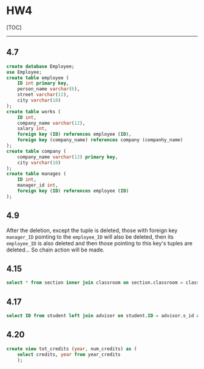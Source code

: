 # HW4

[TOC]

---

## 4.7

```sql
create database Employee;
use Employee;
create table employee (
    ID int primary key,
    person_name varchar(6),
    street varchar(12),
    city varchar(10)
);
create table works (
    ID int,
    company_name varchar(12),
    salary int,
    foreign key (ID) references employee (ID),
    foreign key (company_name) references company (companhy_name)
);
create table company (
    company_name varchar(12) primary key,
    city varchar(10)
);
create table manages (
    ID int,
    manager_id int, 
    foreign key (ID) references employee (ID)
);
```

## 4.9

After the deletion, except the tuple is deleted, those with foreign key `manager_ID` pointing to the `employee_ID` will also be deleted, then its `employee_ID` is also deleted and then those pointing to this key's tuples are deleted... So chain action will be made.

## 4.15

```sql
select * from section inner join classroom on section.classroom = classroom.name;
```

## 4.17

```sql
select ID from student left join advisor on student.ID = advisor.s_id and advisor.i_ID is null;
```

## 4.20

```sql
create view tot_credits (year, num_credits) as (
    select credits, year from year_credits
    );
```

